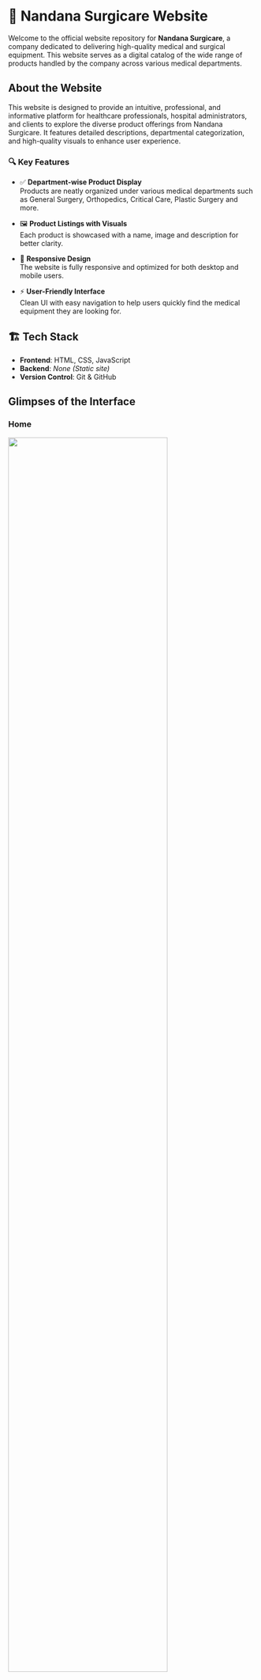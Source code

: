 # 🏥 Nandana Surgicare Website

Welcome to the official website repository for **Nandana Surgicare**, a company dedicated to delivering high-quality medical and surgical equipment. This website serves as a digital catalog of the wide range of products handled by the company across various medical departments.


## About the Website

This website is designed to provide an intuitive, professional, and informative platform for healthcare professionals, hospital administrators, and clients to explore the diverse product offerings from Nandana Surgicare. It features detailed descriptions, departmental categorization, and high-quality visuals to enhance user experience.


### 🔍 Key Features

- ✅ **Department-wise Product Display**  
  Products are neatly organized under various medical departments such as General Surgery, Orthopedics, Critical Care, Plastic Surgery and more.

- 🖼️ **Product Listings with Visuals**  
  Each product is showcased with a name, image and description for better clarity.

- 📱 **Responsive Design**  
  The website is fully responsive and optimized for both desktop and mobile users.

- ⚡ **User-Friendly Interface**  
  Clean UI with easy navigation to help users quickly find the medical equipment they are looking for.

## 🏗️ Tech Stack

- **Frontend**: HTML, CSS, JavaScript  
- **Backend**: _None (Static site)_ 
- **Version Control**: Git & GitHub
 <!--  - **Hosting**: GitHub Pages / Vercel / Netlify / Render *(choose your platform)* -->


## Glimpses of the Interface

### Home
<img src="https://github.com/user-attachments/assets/c6b472d3-7a3d-44af-a477-4cee14e519a0" width="80%" />

### About
<img src="https://github.com/user-attachments/assets/3b5aa581-7151-42e4-8a1e-d0057ad5a03c" width="80%" />

### Products
<img src="https://github.com/user-attachments/assets/cba26c4e-c5b9-4823-bdc2-664f93d8cdca" width="80%" />

### Contact
<img src="https://github.com/user-attachments/assets/044bafb2-8a42-43c5-9953-9b327f5915f4" width="80%" />



## Contributors

- [**Pallavi-Madhu**](https://github.com/Pallavi-Madhu)  — _Pallavi Madhu._
- [**3-stardust-7**](https://github.com/3-stardust-7) — _Kirubha V._
 

We collaboratively built this project with the goal of helping Nandana Surgicare extend their reach and better serve the medical community.

